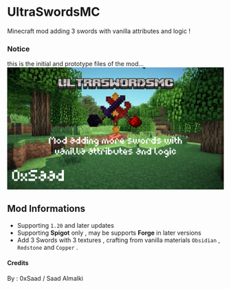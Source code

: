 
# UltraSwordsMC
Minecraft mod adding 3 swords with vanilla attributes and logic !
### Notice
this is the initial and prototype files of the mod...
![image](bannermod.png)

## Mod Informations
- Supporting `1.20` and later updates
- Supporting **Spigot** only , may be supports **Forge** in later versions
- Add 3 Swords with 3 textures , crafting from vanilla materials `Obsidian` , `Redstone` and `Copper` .

#### Credits
By : 0xSaad / Saad Almalki
